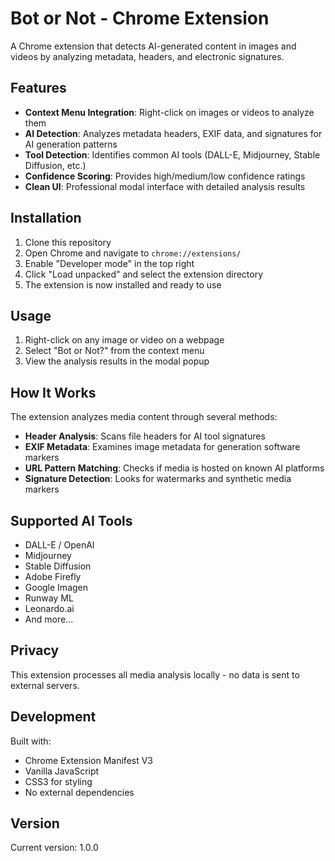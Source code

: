 # Bot or Not - Chrome Extension

A Chrome extension that detects AI-generated content in images and videos by analyzing metadata, headers, and electronic signatures.

## Features

- **Context Menu Integration**: Right-click on images or videos to analyze them
- **AI Detection**: Analyzes metadata headers, EXIF data, and signatures for AI generation patterns
- **Tool Detection**: Identifies common AI tools (DALL-E, Midjourney, Stable Diffusion, etc.)
- **Confidence Scoring**: Provides high/medium/low confidence ratings
- **Clean UI**: Professional modal interface with detailed analysis results

## Installation

1. Clone this repository
2. Open Chrome and navigate to `chrome://extensions/`
3. Enable "Developer mode" in the top right
4. Click "Load unpacked" and select the extension directory
5. The extension is now installed and ready to use

## Usage

1. Right-click on any image or video on a webpage
2. Select "Bot or Not?" from the context menu
3. View the analysis results in the modal popup

## How It Works

The extension analyzes media content through several methods:

- **Header Analysis**: Scans file headers for AI tool signatures
- **EXIF Metadata**: Examines image metadata for generation software markers
- **URL Pattern Matching**: Checks if media is hosted on known AI platforms
- **Signature Detection**: Looks for watermarks and synthetic media markers

## Supported AI Tools

- DALL-E / OpenAI
- Midjourney
- Stable Diffusion
- Adobe Firefly
- Google Imagen
- Runway ML
- Leonardo.ai
- And more...

## Privacy

This extension processes all media analysis locally - no data is sent to external servers.

## Development

Built with:
- Chrome Extension Manifest V3
- Vanilla JavaScript
- CSS3 for styling
- No external dependencies

## Version

Current version: 1.0.0
